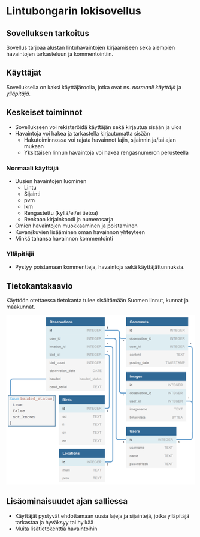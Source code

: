 # Lintubongarin lokisovellus

## Sovelluksen tarkoitus

Sovellus tarjoaa alustan lintuhavaintojen kirjaamiseen sekä aiempien havaintojen tarkasteluun ja kommentointiin.

## Käyttäjät

Sovelluksella on kaksi käyttäjäroolia, jotka ovat ns. _normaali käyttäjä_ ja _ylläpitäjä_.

## Keskeiset toiminnot

- Sovellukseen voi rekisteröidä käyttäjän sekä kirjautua sisään ja ulos
- Havaintoja voi hakea ja tarkastella kirjautumatta sisään
  - Hakutoiminnossa voi rajata havainnot lajin, sijainnin ja/tai ajan mukaan
  - Yksittäisen linnun havaintoja voi hakea rengasnumeron perusteella

### Normaali käyttäjä

- Uusien havaintojen luominen
  - Lintu
  - Sijainti
  - pvm
  - lkm
  - Rengastettu (kyllä/ei/ei tietoa)
  - Renkaan kirjainkoodi ja numerosarja
- Omien havaintojen muokkaaminen ja poistaminen
- Kuvan/kuvien lisääminen oman havainnon yhteyteen
- Minkä tahansa havainnon kommentointi

### Ylläpitäjä

- Pystyy poistamaan kommentteja, havaintoja sekä käyttäjättunnuksia.

## Tietokantakaavio

Käyttöön otettaessa tietokanta tulee sisältämään Suomen linnut, kunnat ja maakunnat.

![dbdiagram.png](db/dbdiagram.png)

## Lisäominaisuudet ajan salliessa

- Käyttäjät pystyvät ehdottamaan uusia lajeja ja sijaintejä, jotka ylläpitäjä tarkastaa ja hyväksyy tai hylkää
- Muita lisätietokenttiä havaintoihin
